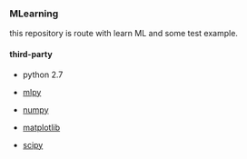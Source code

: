 ### MLearning
this repository is route with learn ML and some test example.


#### third-party
* python 2.7

* [mlpy ](https://sourceforge.net/projects/mlpy/files/)

* [numpy ](http://www.numpy.org/)

* [matplotlib](http://matplotlib.org/)

* [scipy](https://www.scipy.org/)




